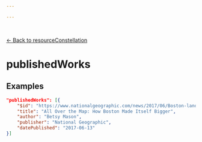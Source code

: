 ```yaml
---

---
```


<br>

[← Back to resourceConstellation](./resourceConstellation.html)

# publishedWorks

<template>
   <table v-if="this.resourceConstellation.publishedWorks" id ="property-table">
     <p class="larger-text">{{this.resourceConstellation.publishedWorks.description}}</p>
  <tr>
    <th>Property</th>
    <th>Expected Type</th>
    <th>Required</th>
    <th>Description</th>
  </tr>
  <tr v-for="item, index in this.resourceConstellation.publishedWorks.items[0].properties" :key="index">
    <td><a :href="index + '.html'" >{{index}}</a></td>
    <td>string</td>
    <td></td>
    <td>{{item.description}}</td>
  </tr>
</table> 
</template>

<script>
import axios from 'axios'


export default {

    data() {
        return {
          schema: [],
          coreCitation: [],
          dataEndpoints: [],
          subjectTagging: [],
          dataBiography: [],
          resourceConstellation: [],
          dataLifecycle: []
        }
    },
    methods: {
        whatsUp(){
          console.log(this.subjectTagging)
        }
    },
    computed: {
        data() {
            return this.$page.frontmatter
        }
    },
    created() {
        //returns a promise
        axios.get("https://raw.githubusercontent.com/nblmc/Data-Context/master/schema.json")
            .then(response => {
                this.schema = response.data.properties
                this.coreCitation = response.data.properties.coreCitation.properties
                this.dataEndpoints = response.data.properties.dataEndpoints
                this.subjectTagging = response.data.properties.subjectTagging.properties
                this.dataBiography = response.data.properties.dataBiography.properties
                this.resourceConstellation = response.data.properties.resourceConstellation.properties
                this.dataLifecycle = response.data.properties.dataLifecycle.properties
            }).catch(err => {
                console.log(err)
            })
    }
}
</script>

<style lang="stylus">

table#property-table
  width:100%

p.larger-text
  font-size 120%

</style>

## Examples

``` json
"publishedWorks": [{
	"$id": "https://www.nationalgeographic.com/news/2017/06/Boston-landfill-maps-history/#close",
	"title": "All Over the Map: How Boston Made Itself Bigger",
	"author": "Betsy Mason",
	"publisher": "National Geographic",
	"datePublished": "2017-06-13"
}]
```